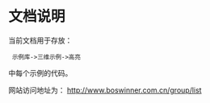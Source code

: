 # 文档说明

当前文档用于存放：

     示例库->三维示例->高亮

中每个示例的代码。

网站访问地址为：
  http://www.boswinner.com.cn/group/list


